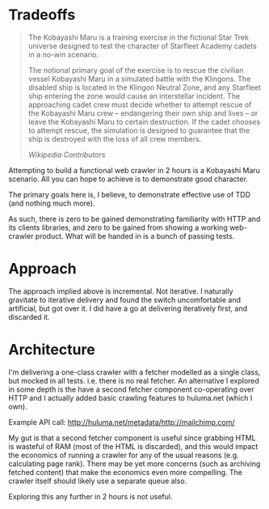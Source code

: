 
# Tradeoffs

> The Kobayashi Maru is a training exercise in the fictional Star Trek universe designed to test the character of 
> Starfleet Academy cadets in a no-win scenario. 
>
> The notional primary goal of the exercise is to rescue the civilian vessel Kobayashi Maru in a simulated battle with 
> the Klingons. The disabled ship is located in the Klingon Neutral Zone, and any Starfleet ship entering the zone would 
> cause an interstellar incident. The approaching cadet crew must decide whether to attempt rescue of the Kobayashi Maru 
> crew – endangering their own ship and lives – or leave the Kobayashi Maru to certain destruction. If the cadet chooses 
> to attempt rescue, the simulation is designed to guarantee that the ship is destroyed with the loss of all crew members.
>
> *Wikipedia Contributors*

Attempting to build a functional web crawler in 2 hours is a Kobayashi Maru scenario. All you can hope to achieve is
to demonstrate good character.

The primary goals here is, I believe, to demonstrate effective use of TDD (and nothing much more).

As such, there is zero to be gained demonstrating familiarity with HTTP and its clients libraries, and zero to be 
gained from showing a working web-crawler product. What will be handed in is a bunch of passing tests.

# Approach

The approach implied above is incremental. Not iterative. I naturally gravitate to iterative delivery and found the 
switch uncomfortable and artificial, but got over it. I did have a go at delivering iteratively first, and discarded it.

# Architecture

I'm delivering a one-class crawler with a fetcher modelled as a single class, but mocked in all tests. i.e. there is no 
real fetcher. An alternative I explored in some depth is the have a second fetcher component co-operating over HTTP and
I actually added basic crawling features to huluma.net (which I own).

Example API call: http://huluma.net/metadata/http://mailchimp.com/

My gut is that a second fetcher component is useful since grabbing HTML is wasteful of RAM (most of the HTML is 
discarded), and this would impact the economics of running a crawler for any of the usual reasons (e.g. calculating page 
rank). There may be yet more concerns (such as archiving fetched content) that make the economics even more compelling. 
The crawler itself should likely use a separate queue also.

Exploring this any further in 2 hours is not useful.